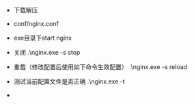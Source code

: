 - 下载解压

- conf/nginx.conf

- exe目录下start nginx

- 关闭 .\nginx.exe -s stop

- 重载（修改配置后使用如下命令生效配置） .\nginx.exe -s reload

- 测试当前配置文件是否正确 .\nginx.exe -t

- 